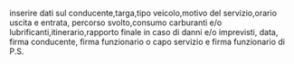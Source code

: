 inserire dati sul conducente,targa,tipo veicolo,motivo del servizio,orario uscita e entrata, percorso svolto,consumo carburanti e/o lubrificanti,itinerario,rapporto finale in caso di danni e/o imprevisti, data, firma conducente, firma funzionario o capo servizio e firma funzionario di P.S.
